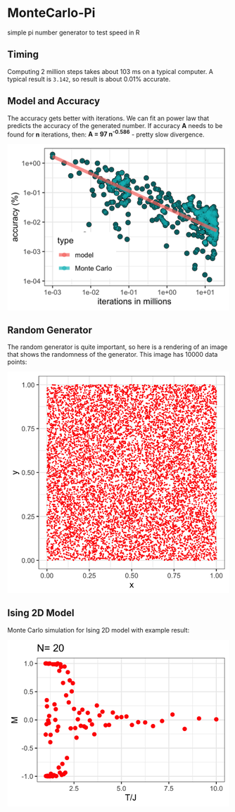 # MonteCarlo-Pi
 simple pi number generator to test speed in R
 
## Timing

Computing 2 million steps takes about 103 ms on a typical computer. A typical result is `3.142`, so result is about 0.01% accurate. 


## Model and Accuracy

The accuracy gets better with iterations. We can fit an power law that predicts the accuracy of the generated number. If accuracy **A** needs to be found for **n** iterations, then: **A = 97 n<sup>-0.586</sup>** - pretty slow divergence.


![Accuracy of Pi generated by Monte Carlo increases with number of iterations](images/pi-accuracy.png)


## Random Generator

The random generator is quite important, so here is a rendering of an image that shows the randomness of the generator. This image has 10000 data points:

![Randomness of the Generator](images/random-num-gen.png)


## Ising 2D Model

Monte Carlo simulation for Ising 2D model with example result:

![Ising 2D transition expected near 2.3](images/Ising2D.png)